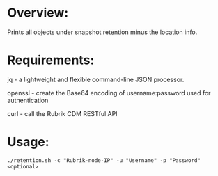 # Overview:

Prints all objects under snapshot retention minus the location info.


# Requirements: 

jq - a lightweight and flexible command-line JSON processor.

openssl - create the Base64 encoding of username:password used for authentication

curl - call the Rubrik CDM RESTful API

# Usage: 

`./retention.sh -c "Rubrik-node-IP" -u "Username" -p "Password" <optional>`

